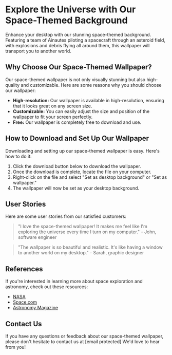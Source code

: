 <!--font:Lobster-->

# Explore the Universe with Our Space-Themed Background

Enhance your desktop with our stunning space-themed background. Featuring a team of Ainautes piloting a spacecraft through an asteroid field, with explosions and debris flying all around them, this wallpaper will transport you to another world.

## Why Choose Our Space-Themed Wallpaper?

Our space-themed wallpaper is not only visually stunning but also high-quality and customizable. Here are some reasons why you should choose our wallpaper:

- **High-resolution:** Our wallpaper is available in high-resolution, ensuring that it looks great on any screen size.
- **Customizable:** You can easily adjust the size and position of the wallpaper to fit your screen perfectly.
- **Free:** Our wallpaper is completely free to download and use.

## How to Download and Set Up Our Wallpaper

Downloading and setting up our space-themed wallpaper is easy. Here's how to do it:

1. Click the download button below to download the wallpaper.
2. Once the download is complete, locate the file on your computer.
3. Right-click on the file and select "Set as desktop background" or "Set as wallpaper."
4. The wallpaper will now be set as your desktop background.

## User Stories

Here are some user stories from our satisfied customers:

> "I love the space-themed wallpaper! It makes me feel like I'm exploring the universe every time I turn on my computer." - John, software engineer

> "The wallpaper is so beautiful and realistic. It's like having a window to another world on my desktop." - Sarah, graphic designer

## References

If you're interested in learning more about space exploration and astronomy, check out these resources:

- [NASA](#)
- [Space.com](#)
- [Astronomy Magazine](#)

## Contact Us

If you have any questions or feedback about our space-themed wallpaper, please don't hesitate to contact us at [email protected] We'd love to hear from you!

<!--

Write me content for website with wallpaper which alt text is:

"A team of Ainautes piloting a spacecraft through an asteroid field, with explosions and debris flying all around them."

The name/title of the page should not be 1:1 copy of the alt text but rather a real content of the website which is using this wallpaper.

- Use markdown format 
- Start with heading
- Heading should be short and concise
- The content should look like a real website 
- The website should not be about the wallpaper, wallpaper is just a related background
- Heading should be contain work "wallpaper" or "background"
- Include real sections like references, contact, user stories, etc. use things relevant to the page purpose.
- Feel free to use structure like headings, bullets, numbering, blockquotes, paragraphs, horizontal lines, etc.
- You can use formatting like bold or _italic_
- You can include UTF-8 emojis
- Links should be only #hash anchors (and you can refer to the document itself)
- Do not include images


---


# Explore the Universe with Our Space-Themed Background

Enhance your desktop with our stunning space-themed background. Featuring a team of Ainautes piloting a spacecraft through an asteroid field, with explosions and debris flying all around them, this wallpaper will transport you to another world.

## Why Choose Our Space-Themed Wallpaper?

Our space-themed wallpaper is not only visually stunning but also high-quality and customizable. Here are some reasons why you should choose our wallpaper:

- **High-resolution:** Our wallpaper is available in high-resolution, ensuring that it looks great on any screen size.
- **Customizable:** You can easily adjust the size and position of the wallpaper to fit your screen perfectly.
- **Free:** Our wallpaper is completely free to download and use.

## How to Download and Set Up Our Wallpaper

Downloading and setting up our space-themed wallpaper is easy. Here's how to do it:

1. Click the download button below to download the wallpaper.
2. Once the download is complete, locate the file on your computer.
3. Right-click on the file and select "Set as desktop background" or "Set as wallpaper."
4. The wallpaper will now be set as your desktop background.

## User Stories

Here are some user stories from our satisfied customers:

> "I love the space-themed wallpaper! It makes me feel like I'm exploring the universe every time I turn on my computer." - John, software engineer

> "The wallpaper is so beautiful and realistic. It's like having a window to another world on my desktop." - Sarah, graphic designer

## References

If you're interested in learning more about space exploration and astronomy, check out these resources:

- [NASA](#)
- [Space.com](#)
- [Astronomy Magazine](#)

## Contact Us

If you have any questions or feedback about our space-themed wallpaper, please don't hesitate to contact us at [email protected] We'd love to hear from you!

-->

